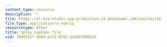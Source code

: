 ```yaml
---
content_type: resource
description: ''
file: https://ol-ocw-studio-app-production.s3.amazonaws.com/courses/18-01-single-variable-calculus-fall-2006/30dd761f48b4e17281922a5987b00123_ShGBRUx2ub8.srt
file_type: application/x-subrip
resourcetype: Other
title: 3play caption file
uid: 30dd761f-48b4-e172-8192-2a5987b00123
---
```

